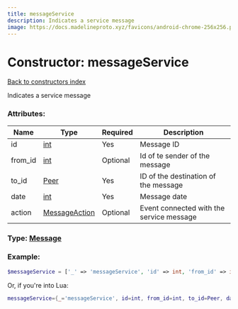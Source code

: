 ```yaml
---
title: messageService
description: Indicates a service message
image: https://docs.madelineproto.xyz/favicons/android-chrome-256x256.png
---
```

# Constructor: messageService  
[Back to constructors index](index.md)



Indicates a service message

### Attributes:

| Name     |    Type       | Required | Description |
|----------|---------------|----------|-------------|
|id|[int](../types/int.md) | Yes|Message ID|
|from\_id|[int](../types/int.md) | Optional|Id of te sender of the message|
|to\_id|[Peer](../types/Peer.md) | Yes|ID of the destination of the message|
|date|[int](../types/int.md) | Yes|Message date|
|action|[MessageAction](../types/MessageAction.md) | Optional|Event connected with the service message|



### Type: [Message](../types/Message.md)


### Example:

```php
$messageService = ['_' => 'messageService', 'id' => int, 'from_id' => int, 'to_id' => Peer, 'date' => int, 'action' => MessageAction];
```  


Or, if you're into Lua:

```lua
messageService={_='messageService', id=int, from_id=int, to_id=Peer, date=int, action=MessageAction}

```



